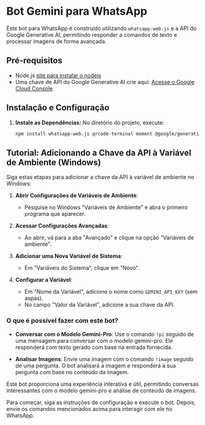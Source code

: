 # Bot Gemini para WhatsApp

Este bot para WhatsApp é construído utilizando `whatsapp-web.js` e a API do Google Generative AI, permitindo responder a comandos de texto e processar imagens de forma avançada.

<!-- Fiz download desse projeto desse Github: https://github.com/coelhobugado/bot-gemini -->
<!-- Perfil do facebook Gabriel Fonseca: https://www.facebook.com/gabrielfonseca123 -->

## Pré-requisitos

- Node.js [site para instalar o nodejs](https://nodejs.org/)
- Uma chave de API do Google Generative AI crie aqui: [Acesse o Google Cloud Console](https://console.cloud.google.com/)

## Instalação e Configuração

1. **Instale as Dependências:** No diretório do projeto, execute:

   ```bash
   npm install whatsapp-web.js qrcode-terminal moment @google/generative-ai


## Tutorial: Adicionando a Chave da API à Variável de Ambiente (Windows)

Siga estas etapas para adicionar a chave da API à variável de ambiente no Windows:

1. **Abrir Configurações de Variáveis de Ambiente**:
   - Pesquise no Windows "Variáveis de Ambiente" e abra o primeiro programa que aparecer.

2. **Acessar Configurações Avançadas**:
   - Ao abrir, vá para a aba "Avançado" e clique na opção "Variáveis de ambiente".

3. **Adicionar uma Nova Variável de Sistema**:
   - Em "Variáveis do Sistema", clique em "Novo".

4. **Configurar a Variável**:
   - Em "Nome da Variável", adicione o nome como `GEMINI_API_KEY` (sem aspas).
   - No campo "Valor da Variável", adicione a sua chave da API.
### O que é possível fazer com este bot?

- **Conversar com o Modelo Gemini-Pro**: Use o comando `!pi` seguido de uma mensagem para conversar com o modelo gemini-pro. Ele responderá com texto gerado com base na entrada fornecida.

- **Analisar Imagens**: Envie uma imagem com o comando `!image` seguido de uma pergunta. O bot analisará a imagem e responderá à sua pergunta com base no conteúdo da imagem.

Este bot proporciona uma experiência interativa e útil, permitindo conversas interessantes com o modelo gemini-pro e análise de conteúdo de imagens.

Para começar, siga as instruções de configuração e execute o bot. Depois, envie os comandos mencionados acima para interagir com ele no WhatsApp.
